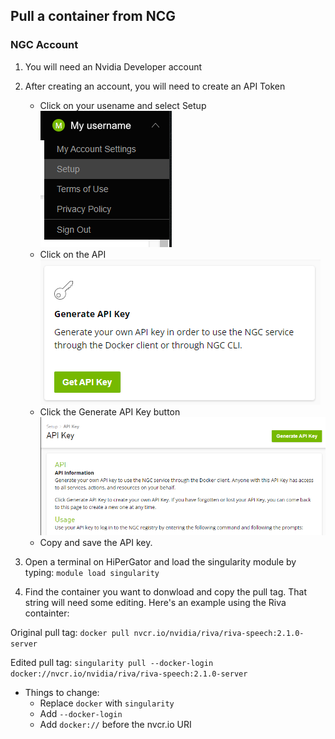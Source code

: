 

## Pull a container from NCG


### NGC Account

1. You will need an Nvidia Developer account
1. After creating an account, you will need to create an API Token

   * Click on your usename and select Setup ![Screenshot of setup option in NCG](images/ngc_setup.png)
   * Click on the API ![Screenshot of Generate API Key card in NGC](/images/ngc_api_key.png)
   * Click the Generate API Key button ![](images/ngc_generate_api.png)
   * Copy and save the API key.
1. Open a terminal on HiPerGator and load the singularity module by typing: `module load singularity`
1. Find the container you want to donwload and copy the pull tag. That string will need some editing. Here's an example using the Riva containter:

Original pull tag: `docker pull nvcr.io/nvidia/riva/riva-speech:2.1.0-server`

Edited pull tag: `singularity pull --docker-login docker://nvcr.io/nvidia/riva/riva-speech:2.1.0-server`

   * Things to change:
      * Replace `docker` with `singularity`
      * Add `--docker-login`
      * Add `docker://` before the nvcr.io URI

 